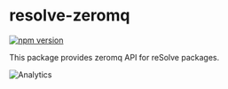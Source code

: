 # **resolve-zeromq**

[![npm version](https://badge.fury.io/js/resolve-zeromq.svg)](https://badge.fury.io/js/resolve-zeromq)

This package provides zeromq API for reSolve packages.

![Analytics](https://ga-beacon.appspot.com/UA-118635726-1/packages-resolve-zeromq-readme?pixel)